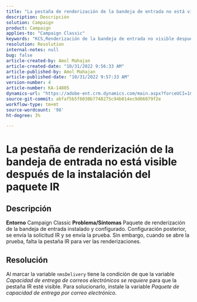 ```yaml
---
title: "La pestaña de renderización de la bandeja de entrada no está visible después de la instalación del paquete IR"
description: Descripción
solution: Campaign
product: Campaign
applies-to: "Campaign Classic"
keywords: "KCS,Renderización de la bandeja de entrada no visible después de la instalación del paquete IR"
resolution: Resolution
internal-notes: null
bug: false
article-created-by: Amol Mahajan
article-created-date: "10/31/2022 9:56:33 AM"
article-published-by: Amol Mahajan
article-published-date: "10/31/2022 9:57:33 AM"
version-number: 4
article-number: KA-14805
dynamics-url: "https://adobe-ent.crm.dynamics.com/main.aspx?forceUCI=1&pagetype=entityrecord&etn=knowledgearticle&id=94c6374c-0259-ed11-9561-6045bd006079"
source-git-commit: abfaf5b5f6030b7748275c94b014ec9d06079f2e
workflow-type: tm+mt
source-wordcount: '98'
ht-degree: 3%

---
```


# La pestaña de renderización de la bandeja de entrada no está visible después de la instalación del paquete IR

## Descripción

<b>Entorno</b>
Campaign Classic
<b>Problema/Síntomas</b>
Paquete de renderización de la bandeja de entrada instalado y configurado. Configuración posterior, se envía la solicitud IR y se envía la prueba. Sin embargo, cuando se abre la prueba, falta la pestaña IR para ver las renderizaciones.


## Resolución


Al marcar la variable `nmsDelivery` tiene la condición de que la variable *Capacidad de entrega de correos electrónicos* *se requiere* para que la pestaña IR esté visible. Para solucionarlo, instale la variable *Paquete de capacidad de entrega por correo electrónico.*
